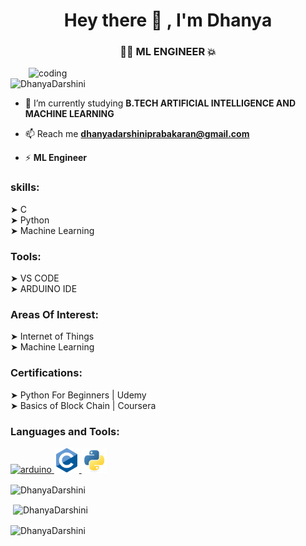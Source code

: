<h1 align="center">Hey there 👋 , I'm Dhanya</h1>
<h3 align="center">👨‍🎓 ML ENGINEER 💥</h3>

<img align="right" alt="coding" width="475" src="https://getsensibill.com/blog/machine-learning-receipts-2">




<p align="left"> <img src="https://komarev.com/ghpvc/?username=DhanyaDarshini&label=Profile%20views&color=0e75b6&style=flat" alt="DhanyaDarshini" /> </p>

- 🔭 I’m currently studying **B.TECH ARTIFICIAL INTELLIGENCE AND MACHINE LEARNING**






- 📫 Reach me **dhanyadarshiniprabakaran@gmail.com**

- ⚡ **ML Engineer**

<h3 align="left">skills:</h3>
<p align="left">
<p> ➤ C<br>
 ➤ Python <br>
 ➤ Machine Learning</p>
 
 <h3 align="left">Tools:</h3>
<p align="left">
<p> 
 ➤ VS CODE<br>
 ➤ ARDUINO IDE<br>
 
 
 
 <h3 align="left">Areas Of Interest:</h3>
<p align="left">
<p> ➤ Internet of Things<br>
 ➤ Machine Learning</p>
 
 
 
  <h3 align="left">Certifications:</h3>
<p align="left">
 <p> ➤ Python For Beginners | Udemy<br>
 ➤ Basics of Block Chain | Coursera</p>
 

 
 
 




<h3 align="left">Languages and Tools:</h3>
<p align="left"> <a href="https://www.arduino.cc/" target="_blank" rel="noreferrer"> <img src="https://cdn.worldvectorlogo.com/logos/arduino-1.svg" alt="arduino" width="40" height="40"/> </a> <a href="https://www.cprogramming.com/" target="_blank" rel="noreferrer"> <img src="https://raw.githubusercontent.com/devicons/devicon/master/icons/c/c-original.svg" alt="c" width="40" height="40"/> </a> <a href="https://www.w3schools.com/cpp/" target="_blank" rel="noreferrer"> <a href="https://www.w3schools.com/cs/" target="_blank" rel="noreferrer"> </a> <a href="https://www.python.org" target="_blank" rel="noreferrer"> <img src="https://raw.githubusercontent.com/devicons/devicon/master/icons/python/python-original.svg" alt="python" width="40" height="40"/> </a>  </a></p>




<p><img align="center" src="https://github-readme-stats.vercel.app/api/top-langs?username=dhanyadarshini&show_icons=true&locale=en&layout=compact" alt="DhanyaDarshini" /></p>

<p>&nbsp;<img align="center" src="https://github-readme-stats.vercel.app/api?username=dhanyadarshini&show_icons=true&locale=en" alt="DhanyaDarshini" /></p>

<p><img align="center" src="https://github-readme-streak-stats.herokuapp.com/?user=dhanyadarshini&" alt="DhanyaDarshini" /></p>
